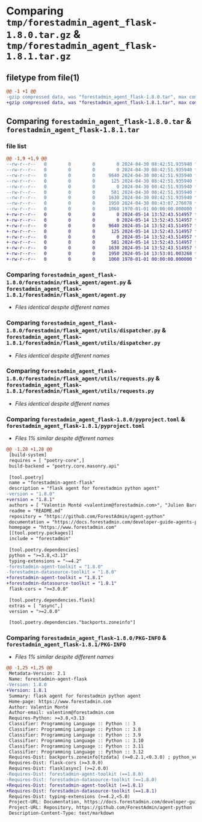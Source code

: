 # Comparing `tmp/forestadmin_agent_flask-1.8.0.tar.gz` & `tmp/forestadmin_agent_flask-1.8.1.tar.gz`

## filetype from file(1)

```diff
@@ -1 +1 @@
-gzip compressed data, was "forestadmin_agent_flask-1.8.0.tar", max compression
+gzip compressed data, was "forestadmin_agent_flask-1.8.1.tar", max compression
```

## Comparing `forestadmin_agent_flask-1.8.0.tar` & `forestadmin_agent_flask-1.8.1.tar`

### file list

```diff
@@ -1,9 +1,9 @@
--rw-r--r--   0        0        0        0 2024-04-30 08:42:51.935940 forestadmin_agent_flask-1.8.0/README.md
--rw-r--r--   0        0        0        0 2024-04-30 08:42:51.935940 forestadmin_agent_flask-1.8.0/forestadmin/flask_agent/__init__.py
--rw-r--r--   0        0        0     9640 2024-04-30 08:42:51.935940 forestadmin_agent_flask-1.8.0/forestadmin/flask_agent/agent.py
--rw-r--r--   0        0        0      125 2024-04-30 08:42:51.935940 forestadmin_agent_flask-1.8.0/forestadmin/flask_agent/exception.py
--rw-r--r--   0        0        0        0 2024-04-30 08:42:51.935940 forestadmin_agent_flask-1.8.0/forestadmin/flask_agent/utils/__init__.py
--rw-r--r--   0        0        0      581 2024-04-30 08:42:51.935940 forestadmin_agent_flask-1.8.0/forestadmin/flask_agent/utils/dispatcher.py
--rw-r--r--   0        0        0     1630 2024-04-30 08:42:51.935940 forestadmin_agent_flask-1.8.0/forestadmin/flask_agent/utils/requests.py
--rw-r--r--   0        0        0     1950 2024-04-30 08:43:07.276078 forestadmin_agent_flask-1.8.0/pyproject.toml
--rw-r--r--   0        0        0     1060 1970-01-01 00:00:00.000000 forestadmin_agent_flask-1.8.0/PKG-INFO
+-rw-r--r--   0        0        0        0 2024-05-14 13:52:43.514957 forestadmin_agent_flask-1.8.1/README.md
+-rw-r--r--   0        0        0        0 2024-05-14 13:52:43.514957 forestadmin_agent_flask-1.8.1/forestadmin/flask_agent/__init__.py
+-rw-r--r--   0        0        0     9640 2024-05-14 13:52:43.514957 forestadmin_agent_flask-1.8.1/forestadmin/flask_agent/agent.py
+-rw-r--r--   0        0        0      125 2024-05-14 13:52:43.514957 forestadmin_agent_flask-1.8.1/forestadmin/flask_agent/exception.py
+-rw-r--r--   0        0        0        0 2024-05-14 13:52:43.514957 forestadmin_agent_flask-1.8.1/forestadmin/flask_agent/utils/__init__.py
+-rw-r--r--   0        0        0      581 2024-05-14 13:52:43.514957 forestadmin_agent_flask-1.8.1/forestadmin/flask_agent/utils/dispatcher.py
+-rw-r--r--   0        0        0     1630 2024-05-14 13:52:43.514957 forestadmin_agent_flask-1.8.1/forestadmin/flask_agent/utils/requests.py
+-rw-r--r--   0        0        0     1950 2024-05-14 13:53:01.003268 forestadmin_agent_flask-1.8.1/pyproject.toml
+-rw-r--r--   0        0        0     1060 1970-01-01 00:00:00.000000 forestadmin_agent_flask-1.8.1/PKG-INFO
```

### Comparing `forestadmin_agent_flask-1.8.0/forestadmin/flask_agent/agent.py` & `forestadmin_agent_flask-1.8.1/forestadmin/flask_agent/agent.py`

 * *Files identical despite different names*

### Comparing `forestadmin_agent_flask-1.8.0/forestadmin/flask_agent/utils/dispatcher.py` & `forestadmin_agent_flask-1.8.1/forestadmin/flask_agent/utils/dispatcher.py`

 * *Files identical despite different names*

### Comparing `forestadmin_agent_flask-1.8.0/forestadmin/flask_agent/utils/requests.py` & `forestadmin_agent_flask-1.8.1/forestadmin/flask_agent/utils/requests.py`

 * *Files identical despite different names*

### Comparing `forestadmin_agent_flask-1.8.0/pyproject.toml` & `forestadmin_agent_flask-1.8.1/pyproject.toml`

 * *Files 1% similar despite different names*

```diff
@@ -1,28 +1,28 @@
 [build-system]
 requires = [ "poetry-core",]
 build-backend = "poetry.core.masonry.api"
 
 [tool.poetry]
 name = "forestadmin-agent-flask"
 description = "flask agent for forestadmin python agent"
-version = "1.8.0"
+version = "1.8.1"
 authors = [ "Valentin Monté <valentinm@forestadmin.com>", "Julien Barreau <julien.barreau@forestadmin.com>",]
 readme = "README.md"
 repository = "https://github.com/ForestAdmin/agent-python"
 documentation = "https://docs.forestadmin.com/developer-guide-agents-python/"
 homepage = "https://www.forestadmin.com"
 [[tool.poetry.packages]]
 include = "forestadmin"
 
 [tool.poetry.dependencies]
 python = ">=3.8,<3.13"
 typing-extensions = "~=4.2"
-forestadmin-agent-toolkit = "1.8.0"
-forestadmin-datasource-toolkit = "1.8.0"
+forestadmin-agent-toolkit = "1.8.1"
+forestadmin-datasource-toolkit = "1.8.1"
 flask-cors = ">=3.0.0"
 
 [tool.poetry.dependencies.flask]
 extras = [ "async",]
 version = ">=2.0.0"
 
 [tool.poetry.dependencies."backports.zoneinfo"]
```

### Comparing `forestadmin_agent_flask-1.8.0/PKG-INFO` & `forestadmin_agent_flask-1.8.1/PKG-INFO`

 * *Files 1% similar despite different names*

```diff
@@ -1,25 +1,25 @@
 Metadata-Version: 2.1
 Name: forestadmin-agent-flask
-Version: 1.8.0
+Version: 1.8.1
 Summary: flask agent for forestadmin python agent
 Home-page: https://www.forestadmin.com
 Author: Valentin Monté
 Author-email: valentinm@forestadmin.com
 Requires-Python: >=3.8,<3.13
 Classifier: Programming Language :: Python :: 3
 Classifier: Programming Language :: Python :: 3.8
 Classifier: Programming Language :: Python :: 3.9
 Classifier: Programming Language :: Python :: 3.10
 Classifier: Programming Language :: Python :: 3.11
 Classifier: Programming Language :: Python :: 3.12
 Requires-Dist: backports.zoneinfo[tzdata] (>=0.2.1,<0.3.0) ; python_version < "3.9"
 Requires-Dist: flask-cors (>=3.0.0)
 Requires-Dist: flask[async] (>=2.0.0)
-Requires-Dist: forestadmin-agent-toolkit (==1.8.0)
-Requires-Dist: forestadmin-datasource-toolkit (==1.8.0)
+Requires-Dist: forestadmin-agent-toolkit (==1.8.1)
+Requires-Dist: forestadmin-datasource-toolkit (==1.8.1)
 Requires-Dist: typing-extensions (>=4.2,<5.0)
 Project-URL: Documentation, https://docs.forestadmin.com/developer-guide-agents-python/
 Project-URL: Repository, https://github.com/ForestAdmin/agent-python
 Description-Content-Type: text/markdown
```

